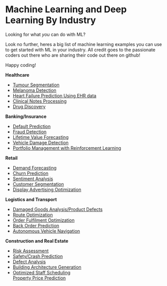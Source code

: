 <h1>Machine Learning and Deep Learning By Industry</h1>
Looking for what <i>you</i> can do with ML?

Look no further, heres a big list of machine learning examples you can use to get started with ML in your industry. All credit goes to the passionate coders out there who are sharing their code out there on github!

Happy coding!

<b>Healthcare</b>
<ul>
<li><a href="https://github.com/Issam28/Brain-tumor-segmentation">Tumour Segmentation</a></li>
<li><a href="https://github.com/monkeydunkey/melanomaDetection">Melanoma Detection</a></li>
<li><a href="https://github.com/shenyichen105/Deep-Learning-for-Computational-Phenotyping">Heart Failure Prediction Using EHR data</a></li>
<li><a href="https://github.com/Cesaros/DeepLearning_ClinicalNotes">Clinical Notes Processing</a></li>
<li><a href="https://github.com/deepchem/deepchem">Drug Discovery</a></li>
</ul>

<b>Banking/Insurance</b>
<ul>
<li><a href="https://github.com/harishpuvvada/LoanDefault-Prediction">Default Prediction</a></li>
<li><a href="https://github.com/georgymh/ml-fraud-detection">Fraud Detection</a></li>
<li><a href="https://github.com/CamDavidsonPilon/lifetimes">Lifetime Value Forecasting</a></li>
<li><a href="https://github.com/Souldiv/car-damage-assessment-pytorch">Vehicle Damage Detection</a></li>
<li><a href="https://github.com/liangzp/Reinforcement-learning-in-portfolio-management-">Portfolio Management with Reinforcement Learning</a></li>
</ul>

<b>Retail</b>
<ul>
<li><a href="https://github.com/datageekette/rossmann_TSA_forecasts">Demand Forecasting</a></li>
<li><a href="https://github.com/Dpananos/Retail-Churn">Churn Prediction</a></li>
<li><a href="https://github.com/adeshpande3/LSTM-Sentiment-Analysis">Sentiment Analysis</a></li>
<li><a href="https://github.com/jalajthanaki/Customer_segmentation">Customer Segmentation</a></li>
<li><a href="https://github.com/rk2900/bidding-machine">Display Advertising Optimization</a></li>
</ul>



<b>Logistics and Transport</b>
<ul>
<li><a href="https://github.com/ravijp/Transfer-Learning-Crack-Detection">Damaged Goods Analysis/Product Defects</a></li>
<li><a href="https://github.com/vlazovskiy/route-optimizer-machine-learning">Route Optimization</a></li>
<li><a href="https://github.com/Bramcals/Order-Batching-Problem-a-deep-Reinforcement-Learning-approach">Order Fulfilment Optimization</a></li>
<li><a href="https://github.com/rodrigosantis1/backorder_prediction">Back Order Prediction</a></li>
<li><a href="https://github.com/kaihuchen/DRL-AutonomousVehicles">Autonomous Vehicle Navigation</a></li>
</ul>

<b>Construction and Real Estate</b>
<ul>
<li><a href="https://github.com/WangQiqing/UPIoT-construction-risk"> Risk Assessment</a></li>
<li><a href="https://github.com/lianghu83/Waze-crash-prediction-deep-learning">Safety/Crash Prediction</a></li>
<li><a href="https://github.com/USCCACS/ML-defect-analysis">Defect Analysis</a></li>
<li><a href="https://github.com/carolineh101/deep-learning-architecture">Building Architecture Generation</a></li>
<li><a href="https://github.com/timbrgr/complex-scheduling-optimization-case-studies">Optimized Staff Scheduling</a></li>
<a href="https://github.com/Shreyas3108/house-price-prediction">Property Price Prediction</a>
</ul>
